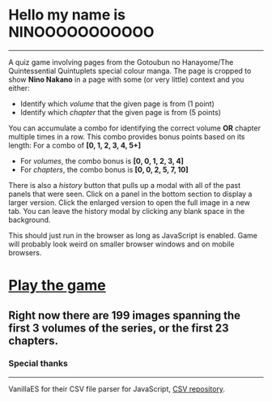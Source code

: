 # Hello my name is NINOOOOOOOOOOO
---
A quiz game involving pages from the Gotoubun no Hanayome/The Quintessential Quintuplets special colour manga. The page is cropped to show **Nino Nakano** in a page with some (or very little) context and you either:
- Identify which *volume* that the given page is from (1 point)
- Identify which *chapter* that the given page is from (5 points)

You can accumulate a combo for identifying the correct volume **OR** chapter multiple times in a row. This combo provides bonus points based on its length:
For a combo of **[0, 1, 2, 3, 4, 5+]**
- For *volumes*, the combo bonus is **[0, 0, 1, 2, 3, 4]**
- For *chapters*, the combo bonus is **[0, 0, 2, 5, 7, 10]**

There is also a *history* button that pulls up a modal with all of the past panels that were seen. Click on a panel in the bottom section to display a larger version. Click the enlarged version to open the full image in a new tab. You can leave the history modal by clicking any blank space in the background.

This should just run in the browser as long as JavaScript is enabled. Game will probably look weird on smaller browser windows and on mobile browsers.

# [Play the game](https://tsunderarislime.github.io/hello-my-name-is-nino/main.html)
## Right now there are **199 images** spanning the first 3 volumes of the series, or the first 23 chapters.

### Special thanks
---
VanillaES for their CSV file parser for JavaScript, [CSV repository](https://github.com/vanillaes/csv).